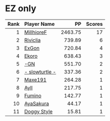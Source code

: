 # EZ only
| Rank | Player Name |  PP  | Scores |
| ----:|:----------- | ----:| ------:|
| 1 | [MillhioreF](https://osu.ppy.sh/u/941094) | 2463.75 | 17 |
| 2 | [Riviclia](https://osu.ppy.sh/u/1616533) | 739.89 | 6 |
| 3 | [ExGon](https://osu.ppy.sh/u/214187) | 720.84 | 4 |
| 4 | [Ekoro](https://osu.ppy.sh/u/284905) | 638.43 | 3 |
| 5 | [-GN](https://osu.ppy.sh/u/895581) | 551.70 | 2 |
| 6 | [- slowturtle -](https://osu.ppy.sh/u/2198995) | 337.36 | 2 |
| 7 | [Maxe191](https://osu.ppy.sh/u/2184751) | 264.28 | 1 |
| 8 | [Ayll](https://osu.ppy.sh/u/5680885) | 217.75 | 1 |
| 9 | [Fumino](https://osu.ppy.sh/u/1842742) | 142.77 | 1 |
| 10 | [AyaSakura](https://osu.ppy.sh/u/5010647) | 44.17 | 1 |
| 11 | [Doggy Style](https://osu.ppy.sh/u/3645031) | 15.81 | 1 |
